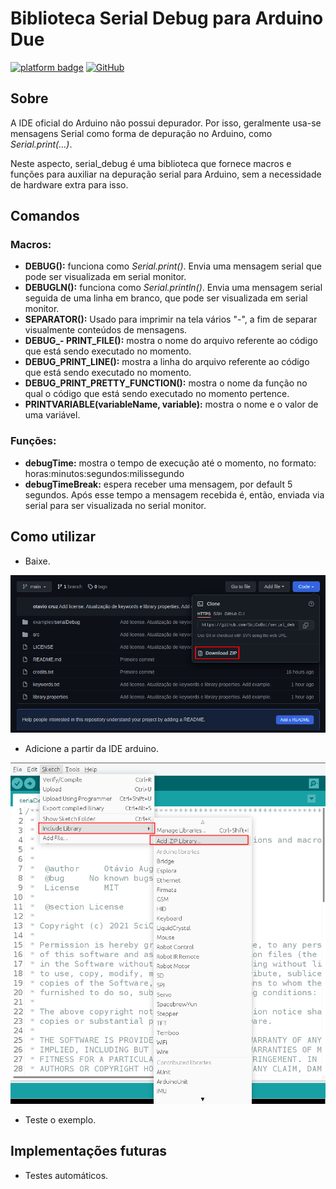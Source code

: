 # Biblioteca Serial Debug para Arduino Due
[![platform badge](https://img.shields.io/badge/platform-Arduino-orange.svg)](https://github.com/arduino)
[![GitHub](https://img.shields.io/github/license/mashape/apistatus.svg)](https://github.com/JoaoLopesF/SerialDebug/blob/master/LICENSE.txt)

## Sobre

A IDE oficial do Arduino não possui depurador. Por isso, geralmente usa-se mensagens Serial como forma de depuração no Arduino, como *Serial.print(...)*.

Neste aspecto, serial_debug é uma biblioteca que fornece macros e funções para auxiliar na depuração serial para Arduino, sem a necessidade de hardware extra para isso.

## Comandos
### Macros:
- **DEBUG():** funciona como *Serial.print()*. Envia uma mensagem serial que pode ser visualizada em serial monitor.
- **DEBUGLN():** funciona como *Serial.println()*. Envia uma mensagem serial seguida de uma linha em branco, que pode ser visualizada em serial monitor. 
- **SEPARATOR():** Usado para imprimir na tela vários "-", a fim de separar visualmente conteúdos de mensagens.
- **DEBUG_- PRINT_FILE():** mostra o nome do arquivo referente ao código que está sendo executado no momento.
- **DEBUG_PRINT_LINE():** mostra a linha do arquivo referente ao código que está sendo executado no momento.
- **DEBUG_PRINT_PRETTY_FUNCTION():** mostra o nome da função no qual o código que está sendo executado no momento pertence.
- **PRINTVARIABLE(variableName, variable):** mostra o nome e o valor de uma variável.

### Funções:
- **debugTime:** mostra o tempo de execução até o momento, no formato: horas:minutos:segundos:milissegundo  
- **debugTimeBreak:** espera receber uma mensagem, por default 5 segundos. Após esse tempo a mensagem recebida é, então, enviada via serial para ser visualizada no serial monitor.

## Como utilizar

- Baixe.

<p align="center"> 
<img src="https://github.com/SciCoBot/serial_debug/blob/main/images/telaRespositorioBaixar.png" alt="Repositório Baixar" width="600"/>
</p>

- Adicione a partir da IDE arduino.

<p align="center"> 
<img src="https://github.com/SciCoBot/serial_debug/blob/main/images/telaArduino.png" alt="Tela Aruino" width="600"/>
</p>

- Teste o exemplo.

## Implementações futuras
- Testes automáticos.

